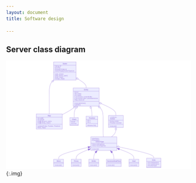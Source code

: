 ```yaml
---
layout: document
title: Software design

---
```


## Server class diagram

![mermaid-diagram-20200409133800](./../assets/images/mermaid-diagram-20200409133800.svg){:.img}